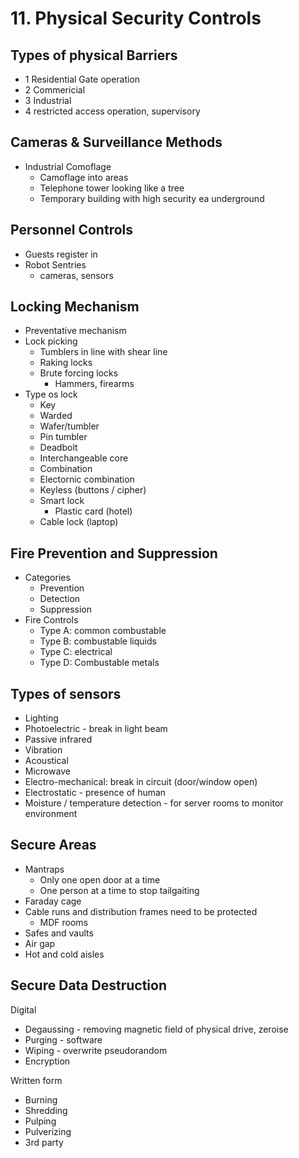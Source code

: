 # 11. Physical Security Controls
## Types of physical Barriers
- 1 Residential Gate operation
- 2 Commericial
- 3 Industrial
- 4 restricted access operation, supervisory

## Cameras & Surveillance Methods
- Industrial Comoflage
	- Camoflage into areas
	- Telephone tower looking like a tree
	- Temporary building with high security ea underground

## Personnel Controls
- Guests register in
- Robot Sentries
	- cameras, sensors

## Locking Mechanism
- Preventative mechanism
- Lock picking
	- Tumblers in line with shear line
	- Raking locks
	- Brute forcing locks
		- Hammers, firearms
- Type os lock
	- Key
	- Warded
	- Wafer/tumbler
	- Pin tumbler
	- Deadbolt
	- Interchangeable core
	- Combination
	- Electornic combination
	- Keyless (buttons / cipher)
	- Smart lock
		- Plastic card (hotel)
	- Cable lock (laptop)

## Fire Prevention and Suppression
- Categories
	- Prevention
	- Detection
	- Suppression
- Fire Controls
	- Type A: common combustable
	- Type B: combustable liquids
	- Type C: electrical
	- Type D: Combustable metals

## Types of sensors
- Lighting
- Photoelectric - break in light beam
- Passive infrared
- Vibration
- Acoustical
- Microwave
- Electro-mechanical: break in circuit (door/window open)
- Electrostatic - presence of human
- Moisture / temperature detection - for server rooms to monitor environment

## Secure Areas
- Mantraps
	- Only one open door at a time
	- One person at a time to stop tailgaiting
- Faraday cage
- Cable runs and distribution frames need to be protected
	- MDF rooms
- Safes and vaults
- Air gap
- Hot and cold aisles

## Secure Data Destruction
Digital
- Degaussing - removing magnetic field of physical drive, zeroise
- Purging - software
- Wiping - overwrite pseudorandom
- Encryption

Written form
- Burning
- Shredding
- Pulping
- Pulverizing
- 3rd party
